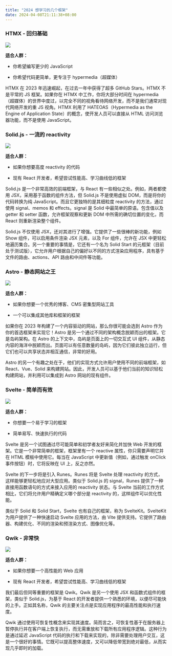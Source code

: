 ```yaml
---
title: "2024 想学习的几个框架"
date: 2024-04-08T21:11:38+08:00
---
```


### HTMX - 回归基础

<img src="/img/142/01.png" />

**适合人群：**

- 你希望编写更少的 JavaScript

- 你希望代码更简单，更专注于 hypermedia（超媒体）

HTMX 在 2023 年迅速崛起，在过去一年中获得了超多 GitHub Stars。HTMX 不是平常的 JS 框架。如果你在 HTMX 中工作，你将大部分时间在 hypermedia（超媒体）的世界中度过，以完全不同的视角看待网络开发，而不是我们通常对现代网络开发的重 JS 视角。HTMX 利用了 HATEOAS（Hypermedia as the Engine of Application State）的概念，使开发人员可以直接从 HTML 访问浏览器功能，而不是使用 JavaScript。

### Solid.js - 一流的 reactivity

<img src="/img/142/02.png" />

**适合人群：**

- 如果你想要高度 reactivity 的代码

- 现有 React 开发者，希望尝试性能高、学习曲线低的框架

Solid.js 是一个非常高效的前端框架，与 React 有一些相似之处。例如，两者都使用 JSX，采用基于函数的组件方法，但 Solid.js 不是使用虚拟 DOM，而是将你的代码转换为纯 JavaScript。而且它更独特的是其细粒度 reactivity 的方法，通过使用 signal、memos 和 effects。signal 是 Solid 中最简单的原语。包含值以及 getter 和 setter 函数，允许框架观察和更新 DOM 中所需的确切位置的变化，而 React 则重新渲染整个组件。

Solid.js 不仅使用 JSX，还对其进行了增强。它提供了一些很棒的新功能，例如 Show 组件，可以启用条件渲染 JSX 元素，以及 For 组件，允许在 JSX 中更轻松地遍历集合。另一个重要的事情是，它还有一个名为 Solid Start 的元框架（目前处于测试版），它允许用户根据自己的偏好以不同的方式渲染应用程序，具有基于文件的路由、actions、API 路由和中间件等功能。

### Astro - 静态网站之王

<img src="/img/142/03.png" />

**适合人群：**

- 如果你想要一个优秀的博客、CMS 密集型网站工具

- 一个可以集成其他库和框架的框架

如果你在 2023 年构建了一个内容驱动的网站，那么你很可能会选到 Astro 作为你的首选框架来实现它！Astro 是另一个通过不同的架构概念脱颖而出的框架。它是岛屿架构。在 Astro 的上下文中，岛屿是页面上的一切交互式 UI 组件，从静态内容的海洋中脱颖而出。页面可以有任意数量的岛屿，因为它们彼此独立运行，但它们也可以共享状态并相互通信，非常的好用。

Astro 的另一个有趣之处在于，他们的实现方式允许用户使用不同的前端框架，如 React、Vue、Solid 来构建网站。因此，开发人员可以基于他们当前的知识轻松构建网站，并利用可以集成到 Astro 网站的现有组件。

### Svelte - 简单而有效

<img src="/img/142/04.png" />

**适合人群：**

- 你想要一个易于学习的框架

- 简单易写、快速执行的代码

Svelte 是另一个试图通过尽可能简单和初学者友好来简化并加快 Web 开发的框架。它是一个非常简单的框架，框架里有一个 reactive 属性，你只需要声明它并在 HTML 模板中使用它。每当在 JavaScript 中更新值（例如，通过触发 onClick 事件按钮）时，它将反映在 UI 上，反之亦然。

Svelte 的下一步将是引入 Runes。Runes 将是 Svelte 处理 reactivity 的方式，这样能够更轻松地应对大型应用。类似于 Solid.js 的 signal，Runes 提供了一种直接用函数语句的方式来接入应用的 reactivity 状态。与 Svelte 当前的工作方式相比，它们将允许用户精确定义哪个部分是 reactivity 的，这样组件可以优化性能。

类似于 Solid 和 Solid Start，Svelte 也有自己的框架，称为 SvelteKit。SvelteKit 为用户提供了一种快速启动 Svelte 应用的方法，由 Vite 提供支持。它提供了路由器、构建优化、不同的渲染和预渲染方式、图像优化等。

### Qwik - 非常快

<img src="/img/142/05.png" />

**适合人群：**

- 如果你想要一个高性能的 Web 应用

- 现有 React 开发者，希望尝试性能高、学习曲线低的框架

我们最后但同等重要的框架是 Qwik。Qwik 是另一个使用 JSX 和函数式组件的框架，类似于 Solid.js，为基于 React 的开发者提供一个熟悉的环境，以便尽可能快的上手。正如其名称，Qwik 的主要关注点是实现应用程序的最高性能和执行速度。

Qwik 通过使用可恢复性概念来实现其速度。简而言之，可恢复性基于在服务器上暂停执行并在客户端上恢复执行，而无需重放和下载所有应用程序逻辑。这种行为是通过延迟 JavaScript 代码的执行和下载来实现的，除非需要处理用户交互，这是一个很好的事情。它既可以提高整体速度，又可以降低带宽到绝对最低，从而实现几乎即时的加载。
